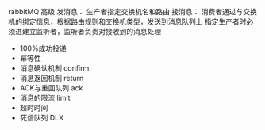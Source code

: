 rabbitMQ 高级
发消息： 生产者指定交换机名和路由
接消息： 消费者通过与交换机的绑定信息，根据路由规则和交换机类型，发送到消息队列上
        指定生产者时必须进建立监听者，监听者负责对接收到的消息处理
- 100%成功投递
- 幂等性
- 消息确认机制 confirm
- 消息返回机制 return
- ACK与重回队列 ack
- 消息的限流 limit
- 超时时间 
- 死信队列 DLX